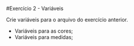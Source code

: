 #Exercício 2 - Variáveis

Crie variáveis para o arquivo do exercício anterior.

- Variáveis para as cores;
- Variáveis para medidas;